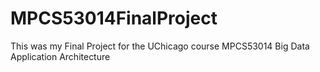 # MPCS53014FinalProject
This was my Final Project for the UChicago course MPCS53014 Big Data Application Architecture
